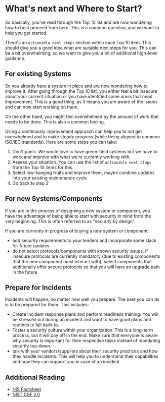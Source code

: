 # What's next and Where to Start?

So basically, you've read through the Top 10 list and are now wondering how to best proceed from here. This is a common question, and we want to help you get started.

There's an `actionable next steps` section within each Top 10 item. This should give you a good idea what are suitable next steps for you. This can be a bit overwhelming, so we want to give you a bit of additional high-level guidance.

## For existing Systems

So you already have a system in place and are now wondering how to improve it. After
going through the Top 10 list, you either feel a bit insecure about your current situation or you have identified some areas that need improvement. This is a good thing, as it means you are aware of the issues and can now start working on them.

On the other hand, you might feel overwhelmed by the amount of work that needs to be done. This is also a common feeling.

Using a continously improvement approach can help you to not get overwhelmed and to make steady progress (while being aligned to common ISO/IEC standards). Here are some steps you can take:

1. Don't panic. We would love to have green-field systems but we have to work and improve with what we're currently working with.
2. Assess your situation. You can use the list of `actionable next steps` from the Top 10 items for this.
3. Select low-hanging fruits and improve them, maybe combine updates into your existing maintenance cycle
4. Go back to step 2

## For new Systems/Components

If you are in the process of designing a new system or component, you have the advantage of being able to start with security in mind from the very beginning. This is often referred to as "security by design".

If you are currently in progress of buying a new system or component:

- add security requirements to your tenders and incorporate some slack for future updates
- do not select protocols/components with known security issues. If insecure protocols are currently mandatory (due to existing components that the new component must interact with), select components that additionally offer secure protocols so that you will have an upgrade path in the future

## Prepare for Incidents

Incidents will happen, no matter how well you prepare. The best you can do is to be prepared for them. This includes:

- Create incident response plans and perform readiness training. You will be stressed out during an incident and want to have good plans and routines to fall back to.
- Foster a security culture within your organization. This is a long-term process, but it will pay off in the end. Make sure that everyone is aware why security is important for their respective tasks instead of mandating security top-down.
- talk with your vendors/suppliers about their security practices and how they handle incidents. This will help you to understand their capabilities and how they can support you in case of an incident.

## Additional Reading

- [NIS Factsheet](https://www.nis.gv.at/dam/jcr:bbe1c393-ba27-43b3-8d38-890610cfcc75/NIS_Factsheet_9_2022_1_0.pdf)
- [NIST CSF 2.0](https://nvlpubs.nist.gov/nistpubs/CSWP/NIST.CSWP.29.pdf)
